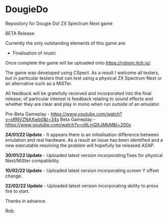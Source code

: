 # DougieDo
Repository for Dougie Do! ZX Spectrum Next game

BETA Release

Currently the only outstanding elements of this game are:
- Finalisation of music

Once complete the game will be uploaded onto https://robgm.itch.io/.

The game was developed using CSpect. As a result I welcome all testers, but in particular testers that can test using a physical ZX Spectrum Next or an alternative such as a MiSTer.

All feedback will be gratefully received and incorporated into the final release; of particular interest is feedback relating to sound effects and whether they are clear and play in mono when run outside of an emulator.

Pre-Beta Gameplay - https://www.youtube.com/watch?v=sRNVZNAXwb0&t=34s
Beta Gameplay - https://www.youtube.com/watch?v=o6LniQXJMbM&t=200s

**24/01/22 Update** - It appears there is an initialisation difference between emulation and real hardware. As a result an issue has been identified and a new executable resolving the problem will hopefully be released ASAP.

**30/01/22 Update** - Uploaded latest version incorporating fixes for physical Next/MiSter compatibility.

**10/02/22 Update** - Uploaded latest version incorporating screen Y offset change. 

**22/02/22 Update** - Uploaded latest version incorporating ability to press fire to start. 

Thanks in advance.

Rob.
